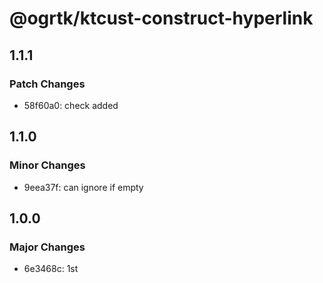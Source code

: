 # @ogrtk/ktcust-construct-hyperlink

## 1.1.1

### Patch Changes

- 58f60a0: check added

## 1.1.0

### Minor Changes

- 9eea37f: can ignore if empty

## 1.0.0

### Major Changes

- 6e3468c: 1st
